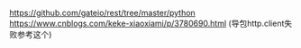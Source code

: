 https://github.com/gateio/rest/tree/master/python
https://www.cnblogs.com/keke-xiaoxiami/p/3780690.html (导包http.client失败参考这个)